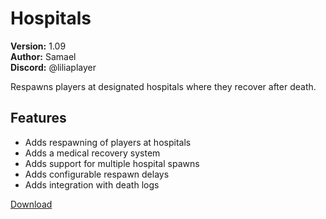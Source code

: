 # Hospitals

**Version:** 1.09  
**Author:** Samael  
**Discord:** @liliaplayer  

Respawns players at designated hospitals where they recover after death.

## Features

- Adds respawning of players at hospitals
- Adds a medical recovery system
- Adds support for multiple hospital spawns
- Adds configurable respawn delays
- Adds integration with death logs

[Download](https://github.com/LiliaFramework/Modules/raw/refs/heads/gh-pages/enhanceddeath.zip)
